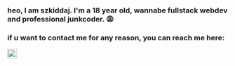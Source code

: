 ### heo, I am szkiddaj. I'm a 18 year old, wannabe fullstack webdev and professional junkcoder. 😩

### if u want to contact me for any reason, you can reach me here:

[<img align="left" title="szkiddaj#3033" alt="Discord" width="22px" src="https://cdn.jsdelivr.net/npm/simple-icons@v3/icons/discord.svg" />](#) &nbsp;
